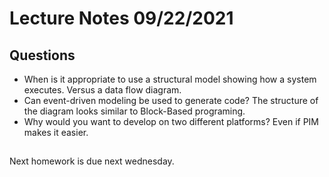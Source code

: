<!-- Tanis Olesen 09/22/2021 -->
# Lecture Notes 09/22/2021
## Questions
* When is it appropriate to use a  structural model showing how a system executes. Versus a data flow diagram.
* Can event-driven modeling be used to generate code? The structure of the diagram looks similar to Block-Based programing.
* Why would you want to develop on two different platforms? Even if PIM makes it easier.

##
Next homework is due next wednesday.